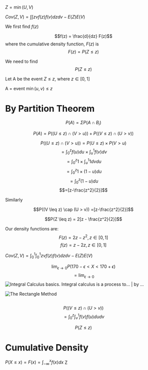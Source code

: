 
$Z = \min(U,V)$

$Cov (Z,V) = \int \int z v f(z) f(v) dz dv- E(Z) E(V)$ 

We first find $f(z)$

$$f(z) = \frac{d}{dz} F(z)$$
where  the cumulative density function, $F(z)$ is
$$F(z) = P(Z \leq z)$$ 

We need to find
$$P(Z \leq z)$$

Let A be the event $Z \leq z$, where $z \in [0,1]$

A = event ${\min(u,v) \leq z}$

# By Partition Theorem

$$P(A) = \Sigma P(A \cap B_i)$$

$$P(A) = P((U \leq z) \cap (V > u))+P((V\leq z) \cap (U>v))$$

$$P((U \leq z) \cap (V > u))=P(U \leq z) \times P(V > u)$$
$$=\int_0^z f(u) du \times \int_u^1 f(v)  dv$$
$$=\int_0^z 1 \times \int_u^1 1  dv du $$
$$=\int_0^z 1 \times (1-u) du$$
$$=\int_0^z (1-u) du$$ 
$$=[z-\frac{z^2}{2}]$$ 

Similarly

$$P((V \leq z) \cap (U > v)) =[z-\frac{z^2}{2}]$$


$$P(Z \leq z) = 2[z - \frac{z^2}{2}]$$

Our density functions are:
$$F(z) = 2z - z^2 , z\in[0,1] $$
$$f(z) = z - 2z,     z\in[0,1] $$


$Cov (Z,V) = \int_0^1 \int_0^1 z v f(z) f(v) dz dv- E(Z) E(V)$ 

$$\lim_{\epsilon \to 0} P(170 - \epsilon<X<170 + \epsilon)$$
$$=\lim_{\epsilon \to 0} $$
<IMG  src="https://miro.medium.com/max/734/0*NiiCvqUT_Y2fpNMP.png"  alt="Integral Calculus basics. Integral calculus is a process to… | by ..."/>

<IMG  src="https://www.mathcs.emory.edu/~cheung/Courses/170/Syllabus/07/FIGS/rectangle01.gif"  alt="The Rectangle Method"/>

```

```

$$P((V \leq z) \cap (U > v))$$
$$=\int_0^z  \int_v^1 f(v) f(u)  du dv$$


$$P(Z \leq z)$$








# Cumulative Density

$P(X \leq x) = F(x) = \int_{-\infty}^x f(x) dx$
Z 

